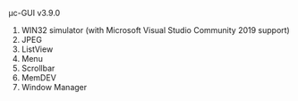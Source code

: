 μc-GUI v3.9.0

1. WIN32 simulator (with Microsoft Visual Studio Community 2019 support)
2. JPEG
3. ListView
4. Menu
5. Scrollbar
6. MemDEV
7. Window Manager
